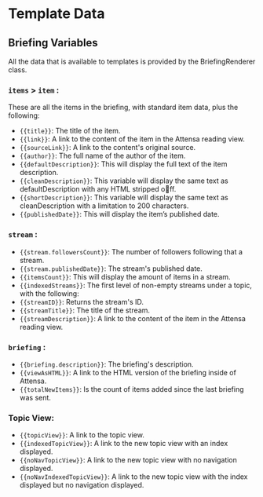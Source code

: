 # Template Data

## Briefing Variables

All the data that is available to templates is provided by the BriefingRenderer class.

### `items` > `item` : 

These are all the items in the briefing, with standard item data, plus the following:

* `{{title}}`: The title of the item.
* `{{link}}`: A link to the content of the item in the Attensa reading view.
* `{{sourceLink}}`: A link to the content's original source.
* `{{author}}`: The full name of the author of the item. 
* `{{defaultDescription}}`: This will display the full text of the item description.
* `{{cleanDescription}}`: This variable will display the same text as defaultDescription with any HTML stripped off.
* `{{shortDescription}}`: This variable will display the same text as cleanDescription with a limitation to 200 characters.
* `{{publishedDate}}`: This will display the item’s published date.

### `stream` : 

* `{{stream.followersCount}}`: The number of followers following that a stream.
* `{{stream.publishedDate}}`: The stream's published date.
* `{{itemsCount}}`: This will display the amount of items in a stream. 
* `{{indexedStreams}}`: The first level of non-empty streams under a topic, with the following:
* `{{streamID}}`: Returns the stream's ID.
* `{{streamTitle}}`: The title of the stream.
* `{{streamDescription}}`: A link to the content of the item in the Attensa reading view.

### `briefing` : 

* `{{briefing.description}}`: The briefing's description.
* `{{viewAsHTML}}`: A link to the HTML version of the briefing inside of Attensa.
* `{{totalNewItems}}`: Is the count of items added since the last briefing was sent. 

### Topic View:

* `{{topicView}}`: A link to the topic view.
* `{{indexedTopicView}}`: A link to the new topic view with an index displayed.
* `{{noNavTopicView}}`: A link to the new topic view with no navigation displayed.
* `{{noNavIndexedTopicView}}`: A link to the new topic view with the index displayed but no navigation displayed.

